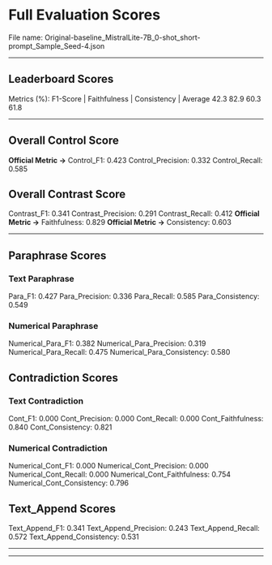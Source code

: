 # Full Evaluation Scores

File name: Original-baseline_MistralLite-7B_0-shot_short-prompt_Sample_Seed-4.json


---

## Leaderboard Scores

Metrics (%): F1-Score | Faithfulness | Consistency | Average
                42.3        82.9          60.3        61.8

---

## Overall Control Score

**Official Metric ->** Control_F1: 0.423
Control_Precision: 0.332
Control_Recall: 0.585

## Overall Contrast Score

Contrast_F1: 0.341
Contrast_Precision: 0.291
Contrast_Recall: 0.412
**Official Metric ->** Faithfulness: 0.829
**Official Metric ->** Consistency: 0.603

---


## Paraphrase Scores


### Text Paraphrase

Para_F1: 0.427
Para_Precision: 0.336
Para_Recall: 0.585
Para_Consistency: 0.549


### Numerical Paraphrase

Numerical_Para_F1: 0.382
Numerical_Para_Precision: 0.319
Numerical_Para_Recall: 0.475
Numerical_Para_Consistency: 0.580


## Contradiction Scores


### Text Contradiction

Cont_F1: 0.000
Cont_Precision: 0.000
Cont_Recall: 0.000
Cont_Faithfulness: 0.840
Cont_Consistency: 0.821


### Numerical Contradiction

Numerical_Cont_F1: 0.000
Numerical_Cont_Precision: 0.000
Numerical_Cont_Recall: 0.000
Numerical_Cont_Faithfulness: 0.754
Numerical_Cont_Consistency: 0.796


## Text_Append Scores

Text_Append_F1: 0.341
Text_Append_Precision: 0.243
Text_Append_Recall: 0.572
Text_Append_Consistency: 0.531

---


---

